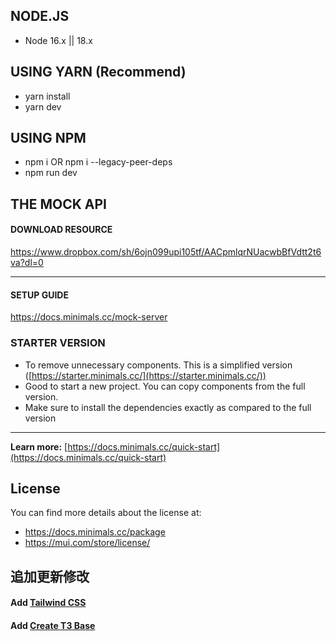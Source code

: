 ## NODE.JS

- Node 16.x || 18.x

## USING YARN (Recommend)

- yarn install
- yarn dev

## USING NPM

- npm i OR npm i --legacy-peer-deps
- npm run dev

## THE MOCK API

#### DOWNLOAD RESOURCE

https://www.dropbox.com/sh/6ojn099upi105tf/AACpmlqrNUacwbBfVdtt2t6va?dl=0

---

#### SETUP GUIDE

https://docs.minimals.cc/mock-server

### STARTER VERSION

- To remove unnecessary components. This is a simplified version ([https://starter.minimals.cc/](https://starter.minimals.cc/))
- Good to start a new project. You can copy components from the full version.
- Make sure to install the dependencies exactly as compared to the full version

---

**Learn more:** [https://docs.minimals.cc/quick-start](https://docs.minimals.cc/quick-start)

## License

You can find more details about the license at:

- https://docs.minimals.cc/package
- https://mui.com/store/license/

## 追加更新修改

#### Add [Tailwind CSS](https://docs.minimals.cc/tailwind/)

#### Add [Create T3 Base](https://create.t3.gg)
